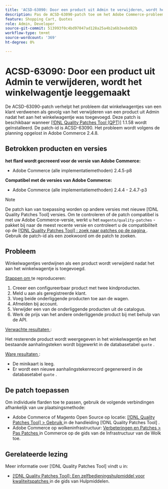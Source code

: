 ```yaml
---
title: 'ACSD-63090: Door een product uit Admin te verwijderen, wordt het winkelwagentje leeggemaakt'
description: Pas de ACSD-63090-patch toe om het Adobe Commerce-probleem op te lossen waarbij winkelwagentjes van een klant verdwenen als gevolg van het verwijderen van een product nadat het aan het winkelwagentje was toegevoegd.
feature: Shopping Cart, Quotes
role: Admin, Developer
source-git-commit: 513993f0c4bd97047ad128a25a4b2a6b3eebd82b
workflow-type: tm+mt
source-wordcount: '369'
ht-degree: 0%

---
```


# ACSD-63090: Door een product uit Admin te verwijderen, wordt het winkelwagentje leeggemaakt

De ACSD-63090-patch verhelpt het probleem dat winkelwagentjes van een klant verdwenen als gevolg van het verwijderen van een product uit Admin nadat het aan het winkelwagentje was toegevoegd. Deze patch is beschikbaar wanneer [[!DNL Quality Patches Tool (QPT)]](/help/tools/quality-patches-tool/quality-patches-tool-to-self-serve-quality-patches.md) 1.1.58 wordt geïnstalleerd. De patch-id is ACSD-63090. Het probleem wordt volgens de planning opgelost in Adobe Commerce 2.4.8.

## Betrokken producten en versies

**het flard wordt gecreeerd voor de versie van Adobe Commerce:**

* Adobe Commerce (alle implementatiemethoden) 2.4.5-p8

**Compatibel met de versies van Adobe Commerce:**

* Adobe Commerce (alle implementatiemethoden) 2.4.4 - 2.4.7-p3

>[!NOTE]
>
>De patch kan van toepassing worden op andere versies met nieuwe [!DNL Quality Patches Tool] versies. Om te controleren of de patch compatibel is met uw Adobe Commerce-versie, werkt u het `magento/quality-patches` -pakket bij naar de meest recente versie en controleert u de compatibiliteit op de [[!DNL Quality Patches Tool] : zoek naar patches op de pagina ](https://experienceleague.adobe.com/tools/commerce-quality-patches/index.html?lang=nl-NL) . Gebruik de patch-id als een zoekwoord om de patch te zoeken.

## Probleem

Winkelwagentjes verdwijnen als een product wordt verwijderd nadat het aan het winkelwagentje is toegevoegd.

<u> Stappen om </u> te reproduceren:

1. Creeer een configureerbaar product met twee kindproducten.
1. Meld u aan als geregistreerde klant.
1. Voeg beide onderliggende producten toe aan de wagen.
1. Afmelden bij account.
1. Verwijder een van de onderliggende producten uit de catalogus.
1. Werk de prijs van het andere onderliggende product bij met behulp van de API.

<u> Verwachte resultaten </u>:

Het resterende product wordt weergegeven in het winkelwagentje en het bestaande aanhalingsteken wordt bijgewerkt in de databasetabel `quote` .

<u> Ware resultaten </u>:

* De minikaart is leeg.
* Er wordt een nieuwe aanhalingstekenrecord gegenereerd in de databasetabel `quote` .

## De patch toepassen

Om individuele flarden toe te passen, gebruik de volgende verbindingen afhankelijk van uw plaatsingsmethode:

* Adobe Commerce of Magento Open Source op locatie: [[!DNL Quality Patches Tool]  > Gebruik ](/help/tools/quality-patches-tool/usage.md) in de handleiding [!DNL Quality Patches Tool] .
* Adobe Commerce op wolkeninfrastructuur: [ Verbeteringen en Patches > Pas Patches ](https://experienceleague.adobe.com/docs/commerce-cloud-service/user-guide/develop/upgrade/apply-patches.html?lang=nl-NL) in Commerce op de gids van de Infrastructuur van de Wolk toe.

## Gerelateerde lezing

Meer informatie over [!DNL Quality Patches Tool] vindt u in:

* [[!DNL Quality Patches Tool]: Een zelfbedieningshulpmiddel voor kwaliteitspatches ](/help/tools/quality-patches-tool/quality-patches-tool-to-self-serve-quality-patches.md) in de gids van Hulpmiddelen.

